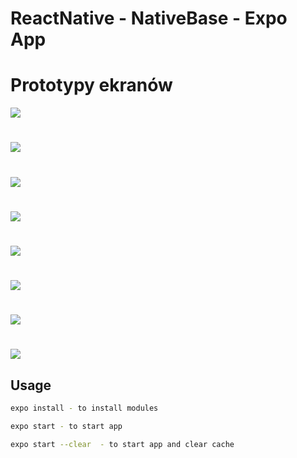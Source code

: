 # ReactNative - NativeBase - Expo App

# Prototypy ekranów

![](./ss/logowanie.ekran.png)

#

![](./ss/stronaglowna.ekran.png)

#

![](./ss/magazyn.ekran.png)

#

![](./ss/koszyk.ekran.png)

#

![](./ss/pracownicy.ekran.png)

#

![](./ss/dodaj.pracownika.ekran.png)

#

![](./ss/zarzadzanie.magazynem.ekran.png)

#

![](./ss/dodaj.produkt.ekran.png)

## Usage

```sh
expo install - to install modules
```

```sh
expo start - to start app
```

```sh
expo start --clear  - to start app and clear cache
```
